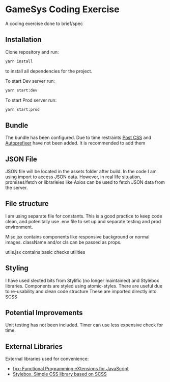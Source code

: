# GameSys Coding Exercise

A coding exercise done to brief/spec

## Installation

Clone repository and run: 
```bash
yarn install
```
to install all dependencies for the project.

To start Dev server run: 
```bash
yarn start:dev
```
To start Prod server run:
```bash
yarn start:prod
```

## Bundle
The bundle has been configured. Due to time restraints [Post CSS](https://github.com/postcss/postcss) and [Autoprefixer](https://github.com/postcss/autoprefixer) have not been added. It is recommended to add them

## JSON File
JSON file will be located in the assets folder after build. 
In the code I am using import to access JSON data. However, in real life situation, promises/fetch or librarieies like Axios can be used to fetch JSON data from the server.

## File structure
I am using separate file for constants. This is a good practice to keep code clean, and potenitally use .env file to set up and separate testing and prod environment.

Misc.jsx contains components like responsive background or normal images. className and/or cls can be passed as props.

utils.jsx contains basic checks utilities

## Styling
I have used slected bits from Stylific (no longer maintained) and Stylebox libraries.
Components are styled using atomic-styles. There are useful due to re-usability and clean code structure
These are imported directly into SCSS


## Potential Improvements
Unit testing has not been included. Timer can use less expensive check for time. 

## External Libraries
External libraries used for convenience:
* [fpx: Functional Programming eXtensions for JavaScript](https://mitranim.com/fpx/)
* [Stylebox. Simple CSS library based on SCSS](https://github.com/aristovpro/stylebox)
